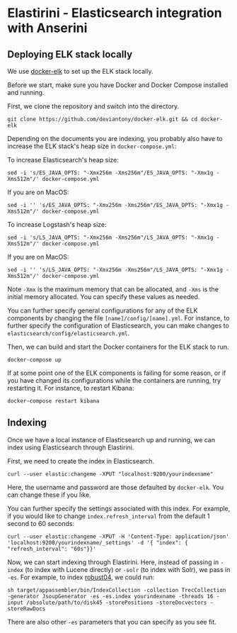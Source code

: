 # Elastirini - Elasticsearch integration with Anserini

## Deploying ELK stack locally

We use [docker-elk](https://github.com/deviantony/docker-elk) to set up the ELK stack locally.

Before we start, make sure you have Docker and Docker Compose installed and running.

First, we clone the repository and switch into the directory.

`git clone https://github.com/deviantony/docker-elk.git && cd docker-elk`

Depending on the documents you are indexing, you probably also have to increase the ELK stack's heap size in `docker-compose.yml`:

To increase Elasticsearch's heap size:

`sed -i 's/ES_JAVA_OPTS: "-Xmx256m -Xms256m"/ES_JAVA_OPTS: "-Xmx1g -Xms512m"/' docker-compose.yml`

If you are on MacOS:

`sed -i '' 's/ES_JAVA_OPTS: "-Xmx256m -Xms256m"/ES_JAVA_OPTS: "-Xmx1g -Xms512m"/' docker-compose.yml`

To increase Logstash's heap size:

`sed -i 's/LS_JAVA_OPTS: "-Xmx256m -Xms256m"/LS_JAVA_OPTS: "-Xmx1g -Xms512m"/' docker-compose.yml`

If you are on MacOS:

`sed -i '' 's/LS_JAVA_OPTS: "-Xmx256m -Xms256m"/LS_JAVA_OPTS: "-Xmx1g -Xms512m"/' docker-compose.yml`

Note `-Xmx` is the maximum memory that can be allocated, and `-Xms` is the initial memory allocated. You can specify these values as needed.

You can further specify general configurations for any of the ELK components by changing the file `[name]/config/[name].yml`. For instance, to further specify the configuration of Elasticsearch, you can make changes to `elasticsearch/config/elasticsearch.yml`.

Then, we can build and start the Docker containers for the ELK stack to run.

`docker-compose up`

If at some point one of the ELK components is failing for some reason, or if you have changed its configurations while the containers are running, try restarting it. For instance, to restart Kibana:

`docker-compose restart kibana`

## Indexing

Once we have a local instance of Elasticsearch up and running, we can index using Elasticsearch through Elastirini.

First, we need to create the index in Elasticsearch.

`curl --user elastic:changeme -XPUT "localhost:9200/yourindexname"`

Here, the username and password are those defaulted by `docker-elk`. You can change these if you like.

You can further specify the settings associated with this index. For example, if you would like to change `index.refresh_interval` from the default 1 second to 60 seconds:

`curl --user elastic:changeme -XPUT -H 'Content-Type: application/json' 'localhost:9200/yourindexname/_settings' -d '{ "index": { "refresh_interval": "60s"}}'`

Now, we can start indexing through Elastirini. Here, instead of passing in `-index` (to index with Lucene directly) or `-solr` (to index with Solr), we pass in `-es`. For example, to index [robust04](https://github.com/castorini/Anserini/blob/master/docs/experiments-robust04.md), we could run:

`sh target/appassembler/bin/IndexCollection -collection TrecCollection -generator JsoupGenerator -es -es.index yourindexname -threads 16 -input /absolute/path/to/disk45 -storePositions -storeDocvectors -storeRawDocs`

There are also other `-es` parameters that you can specify as you see fit.

